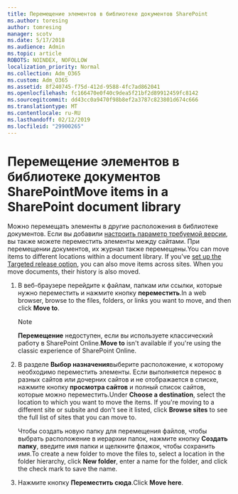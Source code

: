 ```yaml
---
title: Перемещение элементов в библиотеке документов SharePoint
ms.author: toresing
author: tomresing
manager: scotv
ms.date: 5/17/2018
ms.audience: Admin
ms.topic: article
ROBOTS: NOINDEX, NOFOLLOW
localization_priority: Normal
ms.collection: Adm_O365
ms.custom: Adm_O365
ms.assetid: 8f240745-f75d-412d-9588-4fc7ad862041
ms.openlocfilehash: fc166470e0f40c9dea5f21bf2d89912459fc8142
ms.sourcegitcommit: dd43cc0a9470f98b8ef2a3787c823801d674c666
ms.translationtype: MT
ms.contentlocale: ru-RU
ms.lasthandoff: 02/12/2019
ms.locfileid: "29900265"
---
```

# <a name="move-items-in-a-sharepoint-document-library"></a><span data-ttu-id="f31c6-102">Перемещение элементов в библиотеке документов SharePoint</span><span class="sxs-lookup"><span data-stu-id="f31c6-102">Move items in a SharePoint document library</span></span>

<span data-ttu-id="f31c6-p101">Можно перемещать элементы в другие расположения в библиотеке документов. Если вы добавили [настроить параметр требуемой версии](https://go.microsoft.com/fwlink/?linkid=622980), вы также можете переместить элементы между сайтами. При перемещении документов, их журнал также перемещены.</span><span class="sxs-lookup"><span data-stu-id="f31c6-p101">You can move items to different locations within a document library. If you've [set up the Targeted release option](https://go.microsoft.com/fwlink/?linkid=622980), you can also move items across sites. When you move documents, their history is also moved.</span></span>
  
1. <span data-ttu-id="f31c6-106">В веб-браузере перейдите к файлам, папкам или ссылки, которые нужно переместить и нажмите кнопку **переместить**.</span><span class="sxs-lookup"><span data-stu-id="f31c6-106">In a web browser, browse to the files, folders, or links you want to move, and then click **Move to**.</span></span>
    
    > [!NOTE]
    > <span data-ttu-id="f31c6-107">**Перемещение** недоступен, если вы используете классический работу в SharePoint Online.</span><span class="sxs-lookup"><span data-stu-id="f31c6-107">**Move to** isn't available if you're using the classic experience of SharePoint Online.</span></span> 
  
2. <span data-ttu-id="f31c6-p102">В разделе **Выбор назначения**выберите расположение, к которому необходимо переместить элементы. Если выполняется перенос в разных сайтов или дочерних сайтов и не отображается в списке, нажмите кнопку **просмотра сайтов** и полный список сайтов, которые можно переместить.</span><span class="sxs-lookup"><span data-stu-id="f31c6-p102">Under **Choose a destination**, select the location to which you want to move the items. If you're moving to a different site or subsite and don't see it listed, click **Browse sites** to see the full list of sites that you can move to.</span></span> 
    
    <span data-ttu-id="f31c6-110">Чтобы создать новую папку для перемещения файлов, чтобы выбрать расположение в иерархии папок, нажмите кнопку **Создать папку**, введите имя папки и щелкните флажок, чтобы сохранить имя.</span><span class="sxs-lookup"><span data-stu-id="f31c6-110">To create a new folder to move the files to, select a location in the folder hierarchy, click **New folder**, enter a name for the folder, and click the check mark to save the name.</span></span>
    
3. <span data-ttu-id="f31c6-111">Нажмите кнопку **Переместить сюда**.</span><span class="sxs-lookup"><span data-stu-id="f31c6-111">Click **Move here**.</span></span>
    


